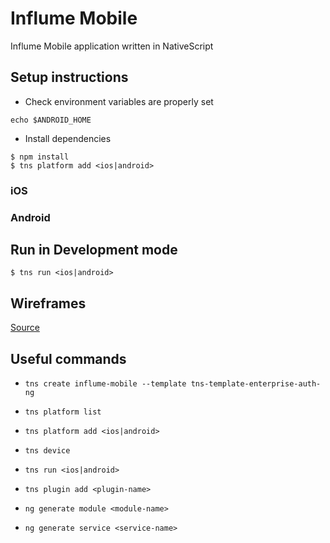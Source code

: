 # Influme Mobile

Influme Mobile application written in NativeScript


## Setup instructions

* Check environment variables are properly set

```
echo $ANDROID_HOME
```

* Install dependencies

```
$ npm install
$ tns platform add <ios|android>
```

### iOS


### Android


## Run in Development mode

```
$ tns run <ios|android>
```

## Wireframes

[Source](https://sketch.cloud/s/vEWA1?fbclid=IwAR0hqaNvNGvX7oMl2Fm_G43jI491KbCi8ViGClrnm0pS6vycnMgypKNBR6A)

## Useful commands

* `tns create influme-mobile --template tns-template-enterprise-auth-ng`
* `tns platform list`
* `tns platform add <ios|android>`
* `tns device`
* `tns run <ios|android>`
* `tns plugin add <plugin-name>`

* `ng generate module <module-name>`
* `ng generate service <service-name>`

